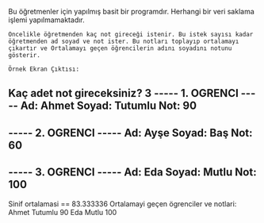 Bu öğretmenler için yapılmış basit bir programdır. Herhangi bir veri saklama işlemi yapılmamaktadır.

	Öncelikle öğretmenden kaç not gireceği istenir. Bu istek sayısı kadar öğretmenden ad soyad ve not ister. Bu notları toplayıp ortalamayı çıkartır ve Ortalamayı geçen öğrencilerin adını soyadını notunu gösterir.

	Örnek Ekran Çıktısı:

Kaç adet not gireceksiniz? 3
----- 1. OGRENCI -----
Ad: Ahmet
Soyad: Tutumlu
Not: 90
------------------------
----- 2. OGRENCI -----
Ad: Ayşe 
Soyad: Baş
Not: 60
------------------------
----- 3. OGRENCI -----
Ad: Eda
Soyad: Mutlu
Not: 100
------------------------

Sinif ortalamasi == 83.333336
Ortalamayi geçen ögrenciler ve notlari: 
Ahmet  Tutumlu  90
Eda  Mutlu  100
